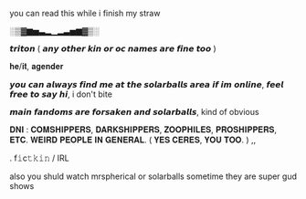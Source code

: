 you can read this while i finish my straw 

░▒▓▆▅▃▂▁▂▃▅▆▓▒░

𝙩𝙧𝙞𝙩𝙤𝙣 ( 𝙖𝙣𝙮 𝙤𝙩𝙝𝙚𝙧 𝙠𝙞𝙣 𝙤𝙧 𝙤𝙘 𝙣𝙖𝙢𝙚𝙨 𝙖𝙧𝙚 𝙛𝙞𝙣𝙚 𝙩𝙤𝙤 )

𝐡𝐞/𝐢𝐭, 𝐚𝐠𝐞𝐧𝐝𝐞𝐫

𝙮𝙤𝙪 𝙘𝙖𝙣 𝙖𝙡𝙬𝙖𝙮𝙨 𝙛𝙞𝙣𝙙 𝙢𝙚 𝙖𝙩 𝙩𝙝𝙚 𝙨𝙤𝙡𝙖𝙧𝙗𝙖𝙡𝙡𝙨 𝙖𝙧𝙚𝙖 𝙞𝙛 𝙞𝙢 𝙤𝙣𝙡𝙞𝙣𝙚, 𝙛𝙚𝙚𝙡 𝙛𝙧𝙚𝙚 𝙩𝙤 𝙨𝙖𝙮 𝙝𝙞, i don't bite

𝙢𝙖𝙞𝙣 𝙛𝙖𝙣𝙙𝙤𝙢𝙨 𝙖𝙧𝙚 𝙛𝙤𝙧𝙨𝙖𝙠𝙚𝙣 𝙖𝙣𝙙 𝙨𝙤𝙡𝙖𝙧𝙗𝙖𝙡𝙡𝙨, kind of obvious


𝐃𝐍𝐈 :   𝐂𝐎𝐌𝐒𝐇𝐈𝐏𝐏𝐄𝐑𝐒, 𝐃𝐀𝐑𝐊𝐒𝐇𝐈𝐏𝐏𝐄𝐑𝐒, 𝐙𝐎𝐎𝐏𝐇𝐈𝐋𝐄𝐒, 𝐏𝐑𝐎𝐒𝐇𝐈𝐏𝐏𝐄𝐑𝐒, 𝐄𝐓𝐂. 𝐖𝐄𝐈𝐑𝐃 𝐏𝐄𝐎𝐏𝐋𝐄 𝐈𝐍 𝐆𝐄𝐍𝐄𝐑𝐀𝐋. ( 𝐘𝐄𝐒 𝐂𝐄𝐑𝐄𝐒, 𝐘𝐎𝐔 𝐓𝐎𝐎. ) ,,

 . f𝚒c𝚝𝚔𝚒𝚗 / IRL
 
also you shuld watch mrspherical or solarballs sometime they are super gud shows
